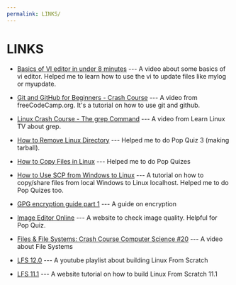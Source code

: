 ```yaml
---
permalink: LINKS/
---
```

# LINKS

* [Basics of VI editor in under 8 minutes](https://youtu.be/-_DvfdgR-LA) --- A video about some basics of vi editor. Helped me to learn how to use the vi to update files like mylog or myupdate.

* [Git and GitHub for Beginners - Crash Course](https://youtu.be/RGOj5yH7evk) --- A video from freeCodeCamp.org. It's a tutorial on how to use git and github.

* [Linux Crash Course - The grep Command](https://youtu.be/Tc_jntovCM0) --- A video from Learn Linux TV about grep.

* [How to Remove Linux Directory](https://phoenixnap.com/kb/remove-directory-linux) --- Helped me to do Pop Quiz 3 (making tarball).

* [How to Copy Files in Linux](https://www.freecodecamp.org/news/the-linux-cp-command-how-to-copy-files-in-linux) --- Helped me to do Pop Quizes

* [How to Use SCP from Windows to Linux](https://linuxhint.com/scp-windows-linux/) --- A tutorial on how to copy/share files from local Windows to Linux localhost. Helped me to do Pop Quizes too.

* [GPG encryption guide part 1](https://tutonics.com/articles/gpg-encryption-guide-part-1/) --- A guide on encryption

* [Image Editor Online](https://www.imgonline.com.ua/eng/determine-jpeg-quality.php) --- A website to check image quality. Helpful for Pop Quiz.

* [Files & File Systems: Crash Course Computer Science #20](https://www.youtube.com/watch?v=KN8YgJnShPM&pp=ygUOZmlsZSBzeXN0ZW0gb3M%3D) --- A video about File Systems

* [LFS 12.0](https://www.youtube.com/playlist?list=PLyc5xVO2uDsA5QPbtj_eYU8J0qrvU6315) --- A youtube playlist about building Linux From Scratch

* [LFS 11.1](https://www.linuxfromscratch.org/lfs/view/11.1/index.html) --- A website tutorial on how to build Linux From Scratch 11.1
